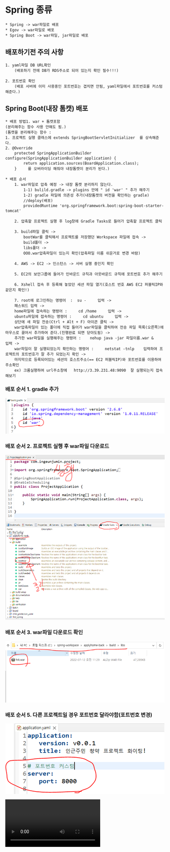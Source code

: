 # Spring 종류

```
* Spring -> war파일로 배포
* Egov -> war파일로 배포
* Spring Boot -> war파일, jar파일로 배포
```

## 배포하기전 주의 사항

```
1. yaml파일 DB URL확인
    (배포하기 전에 DB가 RDS주소로 되어 있는지 확인 필수!!!)

2. 포트번호 확인
    (배포 서버에 이미 사용중인 포트번호는 겹치면 안됨, yaml파일에서 포트번호를 커스텀해준다.)
```

## Spring Boot(내장 톰캣) 배포

```
* 배포 방법1. war + 톰캣포함
(분리해주는 함수 사용 안해도 됨.)
(톰캣을 분리해주는 함수 :
1. 프로젝트 실행 클래스에 extends SpringBootServletInitializer  를 상속해준다.
2. @Override
	protected SpringApplicationBuilder configure(SpringApplicationBuilder application) {
		return application.sources(BoardApplication.class);
	}     를 오버라이딩 해줘야 내장톰캣이 분리가 된다.)

* 배포 순서
    1. war파일로 압축 예정 -> 내장 톰캣 분리하지 않는다.
        1-1) bulild.gradle -> plugins 안에 " id 'war' " 추가 해주기
        1-2) gradle 파일에 의존성 추가(내장톰캣의 버전을 확인하는 gradle)
        //deploy(배포)
	    providedRuntime 'org.springframework.boot:spring-boot-starter-tomcat'

    2. 압축할 프로젝트 실행 후 log창에 Gradle Tasks로 들어가 압축할 프로젝트 클릭

    3. build파일 클릭 ->
        bootWar를 클릭해서 프로젝트를 저장했던 Workspace 파일에 접속 ->
        build폴더 ->
        libs폴더 ->
        OOO.war압축파일이 있는지 확인(압축파일 이름 쉬운거로 변경 바람)

    4. AWS -> EC2 -> 인스턴스 -> 서버 실행 중인지 확인

    5. EC2의 보안그룹에 들어가 인바운드 규칙과 아웃바운드 규칙에 포트번호 추가 해주기

    6. Xshell 접속 후 등록해 놓았던 세션 파일 열기(호스트 번호 AWS EC2 퍼블릭IP와 같은지 확인!)

    7. root에 로그인하는 명령어  :  su -     입력 ->
    패스워드 입력 ->
    home파일에 접속하는 명령어 :     cd /home     입력 ->
    ubuntu파일에 접속하는 명령어 :     cd ubuntu     입력 ->
    상단에 새 파일 전송(Ctrl + Alt + F) 아이콘 클릭 ->
    war압축파일이 있는 폴더에 직접 들어가 war파일을 클릭하여 전송 파일 목록(오른쪽)에 마우스로 끌어서 추가하여 준다.(진행완료 되면 닫아도됨) ->
    추가한 war파일을 실행해주는 명령어 :    nohup java -jar 파일이름.war &    입력 ->
    war파일이 잘 실행되었는지 확인하는 명령어 :     netstat -tnlp    입력하여 프로젝트의 포트번호가 잘 추가 되었는지 확인 ->
    마지막으로 등록되어있는 세션의 호스트주소(== EC2 퍼블릭IP)와 포트번호를 이용하여 주소확인
    ex) 크롬실행하여 url주소창에   http://3.39.231.48:9090  잘 실행되는지 접속해보기
```

### 배포 순서 1. gradle 추가

![배포 순서 1.](/AWS/%ED%94%84%EB%A1%9C%EC%A0%9D%ED%8A%B8%20%EB%B0%B0%ED%8F%AC%20mp4%20%26%20img/%EB%B0%B0%ED%8F%AC%20gradle.PNG)

### 배포 순서 2. 프로젝트 실행 후 war파일 다운로드

![배포 순서 2.](/AWS/%ED%94%84%EB%A1%9C%EC%A0%9D%ED%8A%B8%20%EB%B0%B0%ED%8F%AC%20mp4%20%26%20img/bootWar%20%EB%8B%A4%EC%9A%B4%EB%A1%9C%EB%93%9C.PNG)

### 배포 순서 3. war파일 다운로드 확인

![배포 순서 3.](/AWS/%ED%94%84%EB%A1%9C%EC%A0%9D%ED%8A%B8%20%EB%B0%B0%ED%8F%AC%20mp4%20%26%20img/%EA%B2%BD%EB%A1%9C%20%ED%99%95%EC%9D%B8%20%26%26%20%ED%8C%8C%EC%9D%BC%20%ED%99%95%EC%9D%B8.PNG)

### 배포 순서 5. 다른 프로젝트일 경우 포트번호 달라야함(포트번호 변경)

![배포 순서 3.](/AWS/%ED%94%84%EB%A1%9C%EC%A0%9D%ED%8A%B8%20%EB%B0%B0%ED%8F%AC%20mp4%20%26%20img/port%EB%B2%88%ED%98%B8%20%EC%BB%A4%EC%8A%A4%ED%85%80.PNG)

![프로젝트 영상 보러가기](/AWS/%ED%94%84%EB%A1%9C%EC%A0%9D%ED%8A%B8%20%EB%B0%B0%ED%8F%AC%20mp4%20%26%20img/%ED%94%84%EB%A1%9C%EC%A0%9D%ED%8A%B8%20%EB%B0%B0%ED%8F%AC%20%EC%98%81%EC%83%81.mp4)
